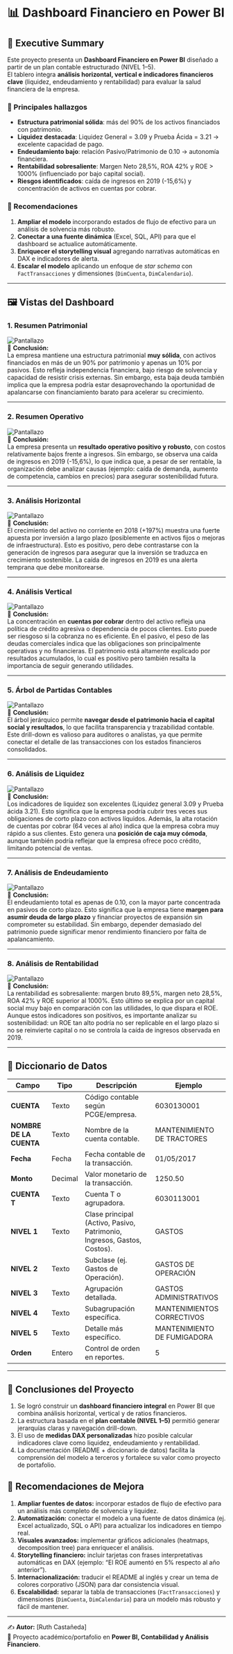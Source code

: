 
# 📊 Dashboard Financiero en Power BI

## 📌 Executive Summary

Este proyecto presenta un **Dashboard Financiero en Power BI** diseñado a partir de un plan contable estructurado (NIVEL 1–5).  
El tablero integra **análisis horizontal, vertical e indicadores financieros clave** (liquidez, endeudamiento y rentabilidad) para evaluar la salud financiera de la empresa.

### 🔑 Principales hallazgos
- **Estructura patrimonial sólida**: más del 90% de los activos financiados con patrimonio.  
- **Liquidez destacada**: Liquidez General = 3.09 y Prueba Ácida = 3.21 → excelente capacidad de pago.  
- **Endeudamiento bajo**: relación Pasivo/Patrimonio de 0.10 → autonomía financiera.  
- **Rentabilidad sobresaliente**: Margen Neto 28,5%, ROA 42% y ROE > 1000% (influenciado por bajo capital social).  
- **Riesgos identificados**: caída de ingresos en 2019 (-15,6%) y concentración de activos en cuentas por cobrar.

### 📌 Recomendaciones
1. **Ampliar el modelo** incorporando estados de flujo de efectivo para un análisis de solvencia más robusto.  
2. **Conectar a una fuente dinámica** (Excel, SQL, API) para que el dashboard se actualice automáticamente.  
3. **Enriquecer el storytelling visual** agregando narrativas automáticas en DAX e indicadores de alerta.  
4. **Escalar el modelo** aplicando un enfoque de *star schema* con `FactTransacciones` y dimensiones (`DimCuenta`, `DimCalendario`).  

---

## 🖼️ Vistas del Dashboard

### 1. Resumen Patrimonial
![Pantallazo](img/img1.png)  
📌 **Conclusión:**  
La empresa mantiene una estructura patrimonial **muy sólida**, con activos financiados en más de un 90% por patrimonio y apenas un 10% por pasivos. Esto refleja independencia financiera, bajo riesgo de solvencia y capacidad de resistir crisis externas. Sin embargo, esta baja deuda también implica que la empresa podría estar desaprovechando la oportunidad de apalancarse con financiamiento barato para acelerar su crecimiento.

---

### 2. Resumen Operativo
![Pantallazo](img/img2.png)  
📌 **Conclusión:**  
La empresa presenta un **resultado operativo positivo y robusto**, con costos relativamente bajos frente a ingresos. Sin embargo, se observa una caída de ingresos en 2019 (-15,6%), lo que indica que, a pesar de ser rentable, la organización debe analizar causas (ejemplo: caída de demanda, aumento de competencia, cambios en precios) para asegurar sostenibilidad futura.

---

### 3. Análisis Horizontal
![Pantallazo](img/img3.png)  
📌 **Conclusión:**  
El crecimiento del activo no corriente en 2018 (+197%) muestra una fuerte apuesta por inversión a largo plazo (posiblemente en activos fijos o mejoras de infraestructura). Esto es positivo, pero debe contrastarse con la generación de ingresos para asegurar que la inversión se traduzca en crecimiento sostenible. La caída de ingresos en 2019 es una alerta temprana que debe monitorearse.

---

### 4. Análisis Vertical
![Pantallazo](img/img4.png)  
📌 **Conclusión:**  
La concentración en **cuentas por cobrar** dentro del activo refleja una política de crédito agresiva o dependencia de pocos clientes. Esto puede ser riesgoso si la cobranza no es eficiente. En el pasivo, el peso de las deudas comerciales indica que las obligaciones son principalmente operativas y no financieras. El patrimonio está altamente explicado por resultados acumulados, lo cual es positivo pero también resalta la importancia de seguir generando utilidades.

---

### 5. Árbol de Partidas Contables
![Pantallazo](img/img5.png)  
📌 **Conclusión:**  
El árbol jerárquico permite **navegar desde el patrimonio hacia el capital social y resultados**, lo que facilita transparencia y trazabilidad contable. Este drill-down es valioso para auditores o analistas, ya que permite conectar el detalle de las transacciones con los estados financieros consolidados.

---

### 6. Análisis de Liquidez
![Pantallazo](img/img6.png)  
📌 **Conclusión:**  
Los indicadores de liquidez son excelentes (Liquidez general 3.09 y Prueba ácida 3.21). Esto significa que la empresa podría cubrir tres veces sus obligaciones de corto plazo con activos líquidos. Además, la alta rotación de cuentas por cobrar (64 veces al año) indica que la empresa cobra muy rápido a sus clientes. Esto genera una **posición de caja muy cómoda**, aunque también podría reflejar que la empresa ofrece poco crédito, limitando potencial de ventas.

---

### 7. Análisis de Endeudamiento
![Pantallazo](img/img7.png)  
📌 **Conclusión:**  
El endeudamiento total es apenas de 0.10, con la mayor parte concentrada en pasivos de corto plazo. Esto significa que la empresa tiene **margen para asumir deuda de largo plazo** y financiar proyectos de expansión sin comprometer su estabilidad. Sin embargo, depender demasiado del patrimonio puede significar menor rendimiento financiero por falta de apalancamiento.

---

### 8. Análisis de Rentabilidad
![Pantallazo](img/img8.png)  
📌 **Conclusión:**  
La rentabilidad es sobresaliente: margen bruto 89,5%, margen neto 28,5%, ROA 42% y ROE superior al 1000%. Esto último se explica por un capital social muy bajo en comparación con las utilidades, lo que dispara el ROE. Aunque estos indicadores son positivos, es importante analizar su sostenibilidad: un ROE tan alto podría no ser replicable en el largo plazo si no se reinvierte capital o no se controla la caída de ingresos observada en 2019.

---

## 📖 Diccionario de Datos

| Campo | Tipo | Descripción | Ejemplo |
|-------|------|-------------|---------|
| **CUENTA** | Texto | Código contable según PCGE/empresa. | 6030130001 |
| **NOMBRE DE LA CUENTA** | Texto | Nombre de la cuenta contable. | MANTENIMIENTO DE TRACTORES |
| **Fecha** | Fecha | Fecha contable de la transacción. | 01/05/2017 |
| **Monto** | Decimal | Valor monetario de la transacción. | 1250.50 |
| **CUENTA T** | Texto | Cuenta T o agrupadora. | 6030113001 |
| **NIVEL 1** | Texto | Clase principal (Activo, Pasivo, Patrimonio, Ingresos, Gastos, Costos). | GASTOS |
| **NIVEL 2** | Texto | Subclase (ej. Gastos de Operación). | GASTOS DE OPERACIÓN |
| **NIVEL 3** | Texto | Agrupación detallada. | GASTOS ADMINISTRATIVOS |
| **NIVEL 4** | Texto | Subagrupación específica. | MANTENIMIENTOS CORRECTIVOS |
| **NIVEL 5** | Texto | Detalle más específico. | MANTENIMIENTO DE FUMIGADORA |
| **Orden** | Entero | Control de orden en reportes. | 5 |

---

## 📌 Conclusiones del Proyecto  

1. Se logró construir un **dashboard financiero integral** en Power BI que combina análisis horizontal, vertical y de ratios financieros.  
2. La estructura basada en el **plan contable (NIVEL 1–5)** permitió generar jerarquías claras y navegación drill-down.  
3. El uso de **medidas DAX personalizadas** hizo posible calcular indicadores clave como liquidez, endeudamiento y rentabilidad.  
4. La documentación (README + diccionario de datos) facilita la comprensión del modelo a terceros y fortalece su valor como proyecto de portafolio.  

## 📌 Recomendaciones de Mejora  

1. **Ampliar fuentes de datos:** incorporar estados de flujo de efectivo para un análisis más completo de solvencia y liquidez.  
2. **Automatización:** conectar el modelo a una fuente de datos dinámica (ej. Excel actualizado, SQL o API) para actualizar los indicadores en tiempo real.  
3. **Visuales avanzados:** implementar gráficos adicionales (heatmaps, decomposition tree) para enriquecer el análisis.  
4. **Storytelling financiero:** incluir tarjetas con frases interpretativas automáticas en DAX (ejemplo: “El ROE aumentó en 5% respecto al año anterior”).  
5. **Internacionalización:** traducir el README al inglés y crear un tema de colores corporativo (JSON) para dar consistencia visual.  
6. **Escalabilidad:** separar la tabla de transacciones (`FactTransacciones`) y dimensiones (`DimCuenta`, `DimCalendario`) para un modelo más robusto y fácil de mantener.  

---

✍️ **Autor:** [Ruth Castañeda]  
📌 Proyecto académico/portafolio en **Power BI, Contabilidad y Análisis Financiero**.  
